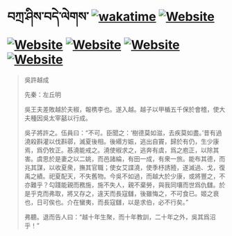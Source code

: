 # བཀྲ་ཤིས་བདེ་ལེགས་	[![wakatime](https://wakatime.com/badge/user/5043ee4a-e361-4607-9d47-d557f2005d05.svg)](https://wakatime.com/@5043ee4a-e361-4607-9d47-d557f2005d05)	[![Website](https://img.shields.io/website?label=&up_color=orange&up_message=Tianchi&url=https%3A%2F%2Fshields.io)](https://tianchi.aliyun.com/home/science/scienceDetail?userId=1095279182618)	[![Website](https://img.shields.io/website?label=&up_color=green&up_message=Yuque&url=https%3A%2F%2Fshields.io)](https://www.yuque.com/ivanaxu)	[![Website](https://img.shields.io/website?label=&up_color=yellow&up_message=Leetcode&url=https%3A%2F%2Fshields.io)](https://leetcode.cn/u/ivanaxu)	[![Website](https://img.shields.io/website?label=&up_color=violet&up_message=AIstudio&url=https%3A%2F%2Fshields.io)](https://aistudio.baidu.com/aistudio/personalcenter/thirdview/979775)	[![Website](https://img.shields.io/website?label=&up_color=red&up_message=Gitee&url=https%3A%2F%2Fshields.io)](https://gitee.com/IvanaXu)
> 吳許越成
> 
> 先秦：左丘明 
> 
> 吳王夫差敗越於夫椒，報槜李也。遂入越。越子以甲楯五千保於會稽，使大夫種因吳太宰嚭以行成。
> 
> 吳子將許之。伍員曰：“不可。臣聞之：‘樹德莫如滋，去疾莫如盡。’昔有過澆殺斟灌以伐斟鄩，滅夏後相。後緡方娠，逃出自竇，歸於有仍，生少康焉，爲仍牧正。惎澆能戒之。澆使椒求之，逃奔有虞，爲之庖正，以除其害。虞思於是妻之以二姚，而邑諸綸，有田一成，有衆一旅。能布其德，而兆其謀，以收夏衆，撫其官職；使女艾諜澆，使季杼誘豷，遂滅過、戈，復禹之績。祀夏配天，不失舊物。今吳不如過，而越大於少康，或將豐之，不亦難乎？勾踐能親而務施，施不失人，親不棄勞，與我同壤而世爲仇讎。於是乎克而弗取，將又存之，違天而長寇讎，後雖悔之，不可食已。姬之衰也，日可俟也。介在蠻夷，而長寇讎，以是求伯，必不行矣。”
> 
> 弗聽。退而告人曰：“越十年生聚，而十年教訓，二十年之外，吳其爲沼乎！”
>
